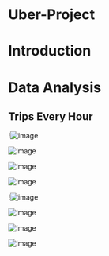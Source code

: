 # Uber-Project

# Introduction



# Data Analysis 

## Trips Every Hour 

!![image](https://user-images.githubusercontent.com/118494123/234416706-9cfd559e-e5f7-4a9b-ab43-dc083be73b05.png)

![image](https://user-images.githubusercontent.com/118494123/234416925-1aa10f10-9d94-4cf0-9d18-03bf6b9ce65a.png)

![image](https://user-images.githubusercontent.com/118494123/234417595-ef16ddb8-3dab-41b1-9857-6796649db421.png)

![image](https://user-images.githubusercontent.com/118494123/234417893-6a9515cf-9cdb-4182-97d9-84ac3e6cb033.png)

!![image](https://user-images.githubusercontent.com/118494123/234415041-1dfcd326-e8c0-4ecb-ba60-ef72c0f6dadc.png)

![image](https://user-images.githubusercontent.com/118494123/234415259-f94b7b34-8ae0-4202-b9a2-d1a3dddf8fe1.png)

![image](https://user-images.githubusercontent.com/118494123/234416416-91403cad-4ed4-4acc-8a5a-e3583aaf9fdc.png)

![image](https://user-images.githubusercontent.com/118494123/234416451-d6f698b9-4502-46cc-87bd-38448f985136.png)





